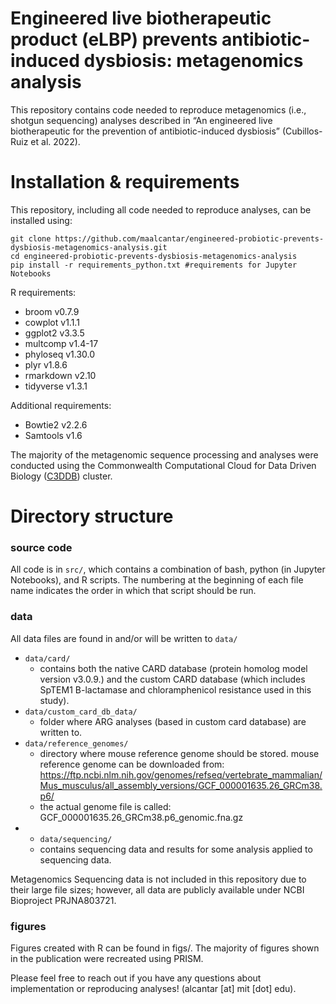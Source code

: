 # Engineered live biotherapeutic product (eLBP) prevents antibiotic-induced dysbiosis: metagenomics analysis

This repository contains code needed to reproduce metagenomics (i.e., shotgun sequencing) analyses described in “An engineered live biotherapeutic for the prevention of antibiotic-induced dysbiosis” (Cubillos-Ruiz et al. 2022). 

# Installation & requirements  

This repository, including all code needed to reproduce analyses, can be installed using:

~~~
git clone https://github.com/maalcantar/engineered-probiotic-prevents-dysbiosis-metagenomics-analysis.git
cd engineered-probiotic-prevents-dysbiosis-metagenomics-analysis
pip install -r requirements_python.txt #requirements for Jupyter Notebooks 
~~~

R requirements:
* broom v0.7.9 
* cowplot v1.1.1 
* ggplot2 v3.3.5 
* multcomp v1.4-17 
* phyloseq v1.30.0 
* plyr v1.8.6
* rmarkdown v2.10
* tidyverse v1.3.1

Additional requirements: 
* Bowtie2 v2.2.6
* Samtools v1.6

The majority of the metagenomic sequence processing and analyses were conducted using the Commonwealth Computational Cloud for Data Driven Biology ([C3DDB](https://www.mghpcc.org/c3ddb/)) cluster.

# Directory structure

### source code

All code is in  <code>src/</code>, which contains a combination of bash, python (in Jupyter Notebooks), and R scripts. The numbering at the beginning of each file name indicates the order in which that script should be run. 

### data

All data files are found in and/or will be written to <code>data/</code>

* <code>data/card/</code>
  * contains both the native CARD database (protein homolog model version v3.0.9.) and the custom CARD database (which includes SpTEM1 B-lactamase and chloramphenicol resistance used in this study). 
* <code>data/custom_card_db_data/</code>
  * folder where ARG analyses (based in custom card database) are written to.
* <code>data/reference_genomes/</code>
  * directory where mouse reference genome should be stored.
  mouse reference genome can be downloaded from: https://ftp.ncbi.nlm.nih.gov/genomes/refseq/vertebrate_mammalian/Mus_musculus/all_assembly_versions/GCF_000001635.26_GRCm38.p6/
   * the actual genome file is called: GCF_000001635.26_GRCm38.p6_genomic.fna.gz
* * <code>data/sequencing/</code> 
  * contains sequencing data and results for some analysis applied to sequencing data.

 Metagenomics Sequencing data is not included in this repository due to their large file sizes; however, all data are publicly available under NCBI Bioproject PRJNA803721.

### figures

Figures created with R can be found in figs/. The majority of figures shown in the publication were recreated using PRISM.

Please feel free to reach out if you have any questions about implementation or reproducing analyses! (alcantar [at] mit [dot] edu).
